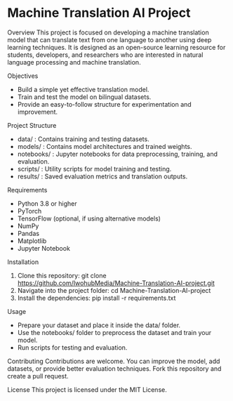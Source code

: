 Machine Translation AI Project
=============================

Overview
This project is focused on developing a machine translation model that can translate text from one language to another using deep learning techniques. It is designed as an open-source learning resource for students, developers, and researchers who are interested in natural language processing and machine translation.

Objectives
- Build a simple yet effective translation model.
- Train and test the model on bilingual datasets.
- Provide an easy-to-follow structure for experimentation and improvement.

Project Structure
- data/ : Contains training and testing datasets.
- models/ : Contains model architectures and trained weights.
- notebooks/ : Jupyter notebooks for data preprocessing, training, and evaluation.
- scripts/ : Utility scripts for model training and testing.
- results/ : Saved evaluation metrics and translation outputs.

Requirements
- Python 3.8 or higher
- PyTorch
- TensorFlow (optional, if using alternative models)
- NumPy
- Pandas
- Matplotlib
- Jupyter Notebook

Installation
1. Clone this repository:
   git clone https://github.com/IwohubMedia/Machine-Translation-AI-project.git
2. Navigate into the project folder:
   cd Machine-Translation-AI-project
3. Install the dependencies:
   pip install -r requirements.txt

Usage
- Prepare your dataset and place it inside the data/ folder.
- Use the notebooks/ folder to preprocess the dataset and train your model.
- Run scripts for testing and evaluation.

Contributing
Contributions are welcome. You can improve the model, add datasets, or provide better evaluation techniques. Fork this repository and create a pull request.

License
This project is licensed under the MIT License.

